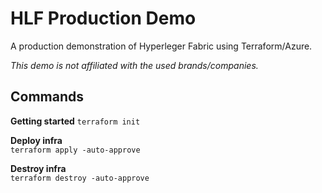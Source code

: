 # HLF Production Demo

A production demonstration of Hyperleger Fabric using Terraform/Azure. 

_This demo is not affiliated with the used brands/companies._

## Commands

**Getting started**
`terraform init`

**Deploy infra**  
`terraform apply -auto-approve`  

**Destroy infra**  
`terraform destroy -auto-approve`  
